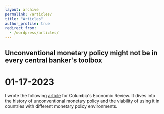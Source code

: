 ```yaml
---
layout: archive
permalink: /articles/
title: "Articles"
author_profile: true
redirect_from:
  - /wordpress/articles/
---
```


## Unconventional monetary policy might not be in every central banker's toolbox
# 01-17-2023

I wrote the following [article](https://columbiaeconreview.com/post/63c758cd171e1400088161dd) for Columbia's Economic Review. It dives into the history of unconventional monetary policy and the viability of using it in countries with different monetary policy environments.
